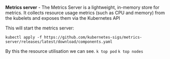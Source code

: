 **Metrics server** - The Metrics Server is a lightweight, in-memory store for metrics.
It collects resource usage metrics (such as CPU and memory) from the kubelets and exposes 
them via the Kubernetes API 



This will start the metrics server:

`kubectl apply -f https://github.com/kubernetes-sigs/metrics-server/releases/latest/download/components.yaml`


By this the resource utilisation we can see.
`k top pod`
`k top nodes`

